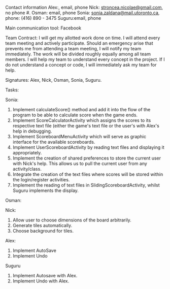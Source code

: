 Contact information
Alex:, email, phone
Nick: stroncea.nicolae@gmail.com, no phone #.
Osman: email, phone
Sonia: sonia.zaldana@mail.utoronto.ca, phone: (416) 890 - 3475
Suguru:email, phone

Main communication tool: Facebook

Team Contract:
    I will get my allotted work done on time.
    I will attend every team meeting and actively participate.
    Should an emergency arise that prevents me from attending a team meeting, I will notify my team immediately.
    The work will be divided roughly equally among all team members.
    I will help my team to understand every concept in the project.
    If I do not understand a concept or code, I will immediately ask my team for help.

Signatures: Alex, Nick, Osman, Sonia, Suguru.

Tasks:

Sonia:
1. Implement calculateScore() method and add it into the flow of the program to be able to calculate
score when the game ends.
2. Implement ScoreCalculatorActivity which assigns the scores to its respective text file (either the
game's text file or the user's with Alex's help in debugging.
3. Implement ScoreboardMenuActivity which will serve as graphic interface for the available scoreboards.
4. Implement UserScoreboardActivity by reading text files and displaying it appropriately.
5. Implement the creation of shared preferences to store the current user with Nick's help. This allows us to pull the
current user from any activity/class.
6. Integrate the creation of the text files where scores will be stored within the login/register activities.
7. Implement the reading of text files in SlidingScoreboardActivity, whilst Suguru implements the display.



Osman:

Nick:
1. Allow user to choose dimensions of the board arbitrarily.
2. Generate tiles automatically.
3. Choose background for tiles.

Alex:
1. Implement AutoSave
2. Implement Undo


Suguru
1. Implement Autosave with Alex.
2. Implement Undo with Alex.


